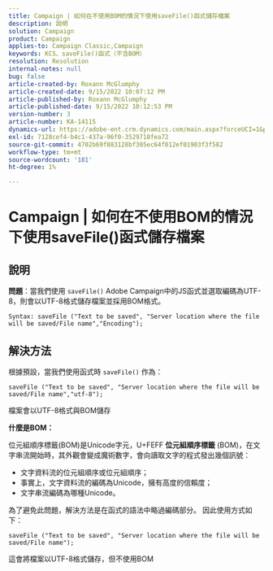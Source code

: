 ```yaml
---
title: Campaign | 如何在不使用BOM的情況下使用saveFile()函式儲存檔案
description: 說明
solution: Campaign
product: Campaign
applies-to: Campaign Classic,Campaign
keywords: KCS、saveFile()函式（不含BOM）
resolution: Resolution
internal-notes: null
bug: false
article-created-by: Roxann McGlumphy
article-created-date: 9/15/2022 10:07:12 PM
article-published-by: Roxann McGlumphy
article-published-date: 9/15/2022 10:12:53 PM
version-number: 3
article-number: KA-14115
dynamics-url: https://adobe-ent.crm.dynamics.com/main.aspx?forceUCI=1&pagetype=entityrecord&etn=knowledgearticle&id=5605e9bc-4235-ed11-9db1-00224808679b
exl-id: 7128cef4-b4c1-437a-96f0-3529718fea72
source-git-commit: 4702b69f883128bf305ec64f012ef01903f3f582
workflow-type: tm+mt
source-wordcount: '181'
ht-degree: 1%

---
```


# Campaign | 如何在不使用BOM的情況下使用saveFile()函式儲存檔案

## 說明


<b>問題</b>：當我們使用 `saveFile()` Adobe Campaign中的JS函式並選取編碼為UTF-8，則會以UTF-8格式儲存檔案並採用BOM格式。


```
Syntax: saveFile ("Text to be saved", "Server location where the file will be saved/File name","Encoding");
```



## 解決方法


根據預設，當我們使用函式時 `saveFile()` 作為：


```
saveFile ("Text to be saved", "Server location where the file will be saved/File name","utf-8");
```


檔案會以UTF-8格式與BOM儲存

<b>什麼是BOM： </b>

位元組順序標籤(BOM)是Unicode字元，U+FEFF <b>位元組順序標籤</b> (BOM)，在文字串流開始時，其外觀會變成魔術數字，會向讀取文字的程式發出幾個訊號：

- 文字資料流的位元組順序或位元組順序；
- 事實上，文字資料流的編碼為Unicode，擁有高度的信賴度；
- 文字串流編碼為哪種Unicode。


為了避免此問題，解決方法是在函式的語法中略過編碼部分。 因此使用方式如下：


```
saveFile ("Text to be saved", "Server location where the file will be saved/File name");
```


這會將檔案以UTF-8格式儲存，但不使用BOM
